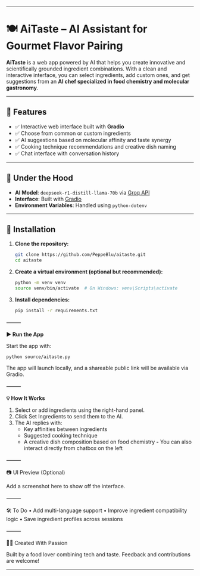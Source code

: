 
---
# 🍽️ AiTaste – AI Assistant for Gourmet Flavor Pairing

**AiTaste** is a web app powered by AI that helps you create innovative and scientifically grounded ingredient combinations. With a clean and interactive interface, you can select ingredients, add custom ones, and get suggestions from an **AI chef specialized in food chemistry and molecular gastronomy**.

---

## 🚀 Features

- ✅ Interactive web interface built with **Gradio**
- ✅ Choose from common or custom ingredients
- ✅ AI suggestions based on molecular affinity and taste synergy
- ✅ Cooking technique recommendations and creative dish naming
- ✅ Chat interface with conversation history

---

## 🧠 Under the Hood

- **AI Model**: `deepseek-r1-distill-llama-70b` via [Groq API](https://groq.com/)
- **Interface**: Built with [Gradio](https://www.gradio.app/)
- **Environment Variables**: Handled using `python-dotenv`

---

## 🔧 Installation

1. **Clone the repository:**

   ```bash
   git clone https://github.com/PeppeBlu/aitaste.git
   cd aitaste


2.	**Create a virtual environment (optional but recommended):**

    ```bash
    python -m venv venv
    source venv/bin/activate  # On Windows: venv\Scripts\activate


3.	**Install dependencies:**

    ```bash
    pip install -r requirements.txt


⸻

**▶️ Run the App**

Start the app with:

    python source/aitaste.py

The app will launch locally, and a shareable public link will be available via Gradio.

⸻

**💡 How It Works**
1.	Select or add ingredients using the right-hand panel.
2.	Click Set Ingredients to send them to the AI.
3.	The AI replies with:
    - Key affinities between ingredients
    - Suggested cooking technique
    - A creative dish composition based on food chemistry
**-** You can also interact directly from chatbox on the left

⸻

📷 UI Preview (Optional)

Add a screenshot here to show off the interface.


⸻

🛠️ To Do
	•	Add multi-language support
	•	Improve ingredient compatibility logic
	•	Save ingredient profiles across sessions

⸻

🧑‍🍳 Created With Passion

Built by a food lover combining tech and taste. Feedback and contributions are welcome!

---
